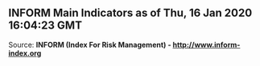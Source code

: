 ## INFORM Main Indicators as of Thu, 16 Jan 2020 16:04:23 GMT

Source: **INFORM (Index For Risk Management) - http://www.inform-index.org**
